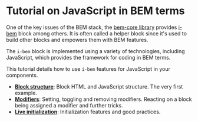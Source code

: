 # Tutorial on JavaScript in BEM terms

One of the key issues of the BEM stack, the [bem-core library](https://bem.info/libs/bem-core/) provides
[i-bem](https://github.com/bem/bem-core/tree/v2/common.blocks/i-bem) block among others.
It is often called a helper block since it's used to build other blocks and
empowers them with BEM features.

The `i-bem` block is implemented using a variety of technologies, including JavaScript,
which provides the framework for coding in BEM terms.

This tutorial details how to use `i-bem` features for JavaScript in your
components.

 * [**Block structure**](tutorials/bem-js-tutorial/01-Block-structure/01-Block-structure.en.md): Block HTML and JavaScript structure. The very first example.
 * [**Modifiers**](tutorials/bem-js-tutorial/02-Modifiers/02-Modifiers.en.md): Setting, toggling and removing modifiers.
Reacting on a block being assigned a modifier and further tricks.
 * [**Live initialization**](tutorials/bem-js-tutorial/03-Live-initialization/03-Live-initialization.en.md): Initialization features and good practices.
